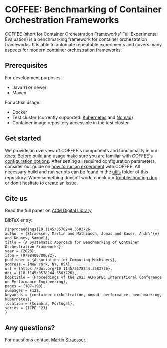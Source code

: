 # COFFEE: Benchmarking of Container Orchestration Frameworks

COFFEE (short for Container Orchestration Frameworks' Full Experimental Evaluation) is a benchmarking framework for
container orchestration frameworks. It is able to automate repeatable experiments and covers
many aspects for modern container orchestration frameworks.

## Prerequisites

For development purposes:

- Java 11 or newer
- Maven

For actual usage:

- Docker
- Test cluster (currently supported: [Kubernetes](https://kubernetes.io/) and [Nomad](https://www.nomadproject.io/))
- Container image repository accessible in the test cluster

## Get started

We provide an overview of COFFEE's components and functionality in our [docs](https://github.com/DescartesResearch/COFFEE/blob/main/docs/overview.md). Before build and usage make sure you are familiar with COFFEE's [configuration options](https://github.com/DescartesResearch/COFFEE/blob/main/docs/configuration.md). After setting all required configuration parameters, consider our guide on [how to run an experiment](https://github.com/DescartesResearch/COFFEE/blob/main/docs/runExperiment.md) with COFFEE. All necessary build and run scripts can be found in the [utils](https://github.com/DescartesResearch/COFFEE/tree/main/utils) folder of this repository. When something doesn't work, check our [troubleshooting doc](https://github.com/DescartesResearch/COFFEE/blob/main/docs/troubleshooting.md) or don't hesitate to create an issue.

## Cite us

Read the full paper on [ACM Digital Library](https://dl.acm.org/doi/10.1145/3578244.3583726)

BibTeX entry:

```
@inproceedings{10.1145/3578244.3583726,
author = {Straesser, Martin and Mathiasch, Jonas and Bauer, Andr\'{e} and Kounev, Samuel},
title = {A Systematic Approach for Benchmarking of Container Orchestration Frameworks},
year = {2023},
isbn = {9798400700682},
publisher = {Association for Computing Machinery},
address = {New York, NY, USA},
url = {https://doi.org/10.1145/3578244.3583726},
doi = {10.1145/3578244.3583726},
booktitle = {Proceedings of the 2023 ACM/SPEC International Conference on Performance Engineering},
pages = {187–198},
numpages = {12},
keywords = {container orchestration, nomad, performance, benchmarking, kubernetes},
location = {Coimbra, Portugal},
series = {ICPE '23}
} 
```

## Any questions?

For questions contact [Martin Straesser](https://se.informatik.uni-wuerzburg.de/software-engineering-group/staff/martin-straesser/).
